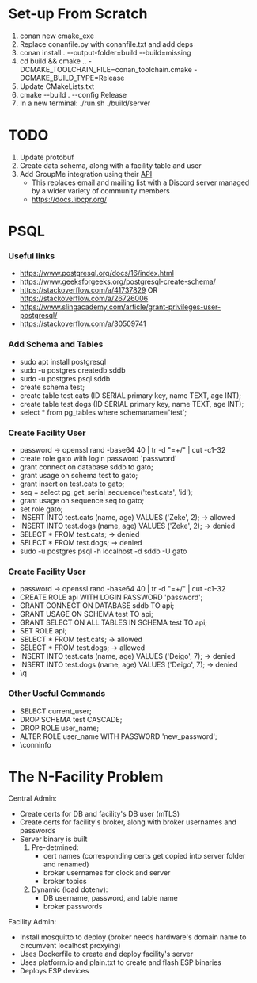 # Set-up From Scratch
1. conan new cmake_exe
2. Replace conanfile.py with conanfile.txt and add deps
3. conan install . --output-folder=build --build=missing
4. cd build && cmake .. -DCMAKE_TOOLCHAIN_FILE=conan_toolchain.cmake -DCMAKE_BUILD_TYPE=Release
5. Update CMakeLists.txt
7. cmake --build . --config Release
8. In a new terminal: ./run.sh ./build/server

# TODO
1. Update protobuf
2. Create data schema, along with a facility table and user
3. Add GroupMe integration using their [API](https://dev.groupme.com/tutorials/bots)
    - This replaces email and mailing list with a Discord server managed by a wider variety of community members
    - https://docs.libcpr.org/

# PSQL
### Useful links
- https://www.postgresql.org/docs/16/index.html
- https://www.geeksforgeeks.org/postgresql-create-schema/
- https://stackoverflow.com/a/41737829 OR https://stackoverflow.com/a/26726006
- https://www.slingacademy.com/article/grant-privileges-user-postgresql/
- https://stackoverflow.com/a/30509741

### Add Schema and Tables
- sudo apt install postgresql
- sudo -u postgres createdb sddb
- sudo -u postgres psql sddb
- create schema test;
- create table test.cats (ID SERIAL primary key, name TEXT, age INT);
- create table test.dogs (ID SERIAL primary key, name TEXT, age INT);
- select * from pg_tables where schemaname='test';

### Create Facility User
- password -> openssl rand -base64 40 | tr -d "=+/" | cut -c1-32
- create role gato with login password 'password'
- grant connect on database sddb to gato;
- grant usage on schema test to gato;
- grant insert on test.cats to gato;
- seq = select pg_get_serial_sequence('test.cats', 'id');
- grant usage on sequence seq to gato;
- set role gato;
- INSERT INTO test.cats (name, age) VALUES ('Zeke', 2); -> allowed
- INSERT INTO test.dogs (name, age) VALUES ('Zeke', 2); -> denied
- SELECT * FROM test.cats; -> denied
- SELECT * FROM test.dogs; -> denied
- sudo -u postgres psql -h localhost -d sddb -U gato

### Create Facility User
- password -> openssl rand -base64 40 | tr -d "=+/" | cut -c1-32
- CREATE ROLE api WITH LOGIN PASSWORD 'password';
- GRANT CONNECT ON DATABASE sddb TO api;
- GRANT USAGE ON SCHEMA test TO api;
- GRANT SELECT ON ALL TABLES IN SCHEMA test TO api;
- SET ROLE api;
- SELECT * FROM test.cats; -> allowed
- SELECT * FROM test.dogs; -> allowed
- INSERT INTO test.cats (name, age) VALUES ('Deigo', 7); -> denied
- INSERT INTO test.dogs (name, age) VALUES ('Deigo', 7); -> denied
- \q

### Other Useful Commands
- SELECT current_user;
- DROP SCHEMA test CASCADE;
- DROP ROLE user_name;
- ALTER ROLE user_name WITH PASSWORD 'new_password';
- \conninfo

# The N-Facility Problem
Central Admin:
- Create certs for DB and facility's DB user (mTLS)
- Create certs for facility's broker, along with broker usernames and passwords
- Server binary is built 
    1. Pre-detmined: 
        - cert names (corresponding certs get copied into server folder and renamed) 
        - broker usernames for clock and server
        - broker topics
    2. Dynamic (load dotenv):
        - DB username, password, and table name 
        - broker passwords 

Facility Admin:
- Install mosquitto to deploy (broker needs hardware's domain name to circumvent localhost proxying)
- Uses Dockerfile to create and deploy facility's server
- Uses platform.io and plain.txt to create and flash ESP binaries
- Deploys ESP devices